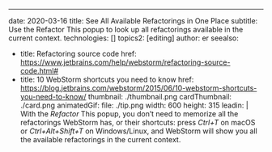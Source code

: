 ---
date: 2020-03-16
title: See All Available Refactorings in One Place
subtitle: Use the Refactor This popup to look up all refactorings available in the current context.
technologies: []
topics2: [editing]
author: er
seealso:
- title: Refactoring source code
  href: https://www.jetbrains.com/help/webstorm/refactoring-source-code.html#
- title: 10 WebStorm shortcuts you need to know
  href: https://blog.jetbrains.com/webstorm/2015/06/10-webstorm-shortcuts-you-need-to-know/
thumbnail: ./thumbnail.png
cardThumbnail: ./card.png
animatedGif:
  file: ./tip.png
  width: 600
  height: 315
leadin: |
  With the *Refactor* This popup, you don’t need to memorize all the refactorings 
  WebStorm has, or their shortcuts: press *Ctrl+T* on macOS or *Ctrl+Alt+Shift+T* 
  on Windows/Linux, and WebStorm will show you all the available refactorings 
  in the current context.
